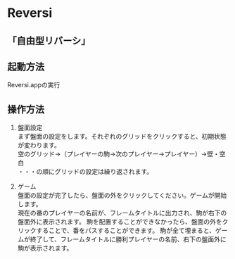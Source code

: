 # Reversi
## 「自由型リバーシ」

## 起動方法
Reversi.appの実行

## 操作方法
1. 盤面設定  
まず盤面の設定をします。それぞれのグリッドをクリックすると、初期状態が変わります。  
空のグリッド→（プレイヤーの駒→次のプレイヤー→プレイヤー）→壁・空白  
・・・の順にグリッドの設定は繰り返されます。

2. ゲーム  
盤面の設定が完了したら、盤面の外をクリックしてください。ゲームが開始します。  
現在の番のプレイヤーの名前が、フレームタイトルに出力され、駒が右下の盤面外に表示されます。 
駒を配置することができなかったら、盤面の外をクリックすることで、番をパスすることができます。
駒が全て埋まると、ゲームが終了して、フレームタイトルに勝利プレイヤーの名前、右下の盤面外に駒が表示されます。
